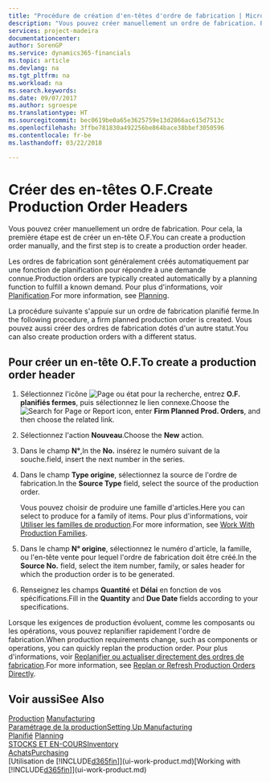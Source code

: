 ```yaml
---
title: "Procédure de création d'en-têtes d'ordre de fabrication | Microsoft Docs"
description: "Vous pouvez créer manuellement un ordre de fabrication. Pour cela, la première étape est de créer un en-tête O.F."
services: project-madeira
documentationcenter: 
author: SorenGP
ms.service: dynamics365-financials
ms.topic: article
ms.devlang: na
ms.tgt_pltfrm: na
ms.workload: na
ms.search.keywords: 
ms.date: 09/07/2017
ms.author: sgroespe
ms.translationtype: HT
ms.sourcegitcommit: bec0619be0a65e3625759e13d2866ac615d7513c
ms.openlocfilehash: 3ffbe781830a492256be864bace38bbef3050596
ms.contentlocale: fr-be
ms.lasthandoff: 03/22/2018

---
```

# <a name="create-production-order-headers"></a><span data-ttu-id="356ec-103">Créer des en-têtes O.F.</span><span class="sxs-lookup"><span data-stu-id="356ec-103">Create Production Order Headers</span></span>
<span data-ttu-id="356ec-104">Vous pouvez créer manuellement un ordre de fabrication. Pour cela, la première étape est de créer un en-tête O.F.</span><span class="sxs-lookup"><span data-stu-id="356ec-104">You can create a production order manually, and the first step is to create a production order header.</span></span>

<span data-ttu-id="356ec-105">Les ordres de fabrication sont généralement créés automatiquement par une fonction de planification pour répondre à une demande connue.</span><span class="sxs-lookup"><span data-stu-id="356ec-105">Production orders are typically created automatically by a planning function to fulfill a known demand.</span></span> <span data-ttu-id="356ec-106">Pour plus d'informations, voir [Planification](production-planning.md).</span><span class="sxs-lookup"><span data-stu-id="356ec-106">For more information, see [Planning](production-planning.md).</span></span>   

<span data-ttu-id="356ec-107">La procédure suivante s'appuie sur un ordre de fabrication planifié ferme.</span><span class="sxs-lookup"><span data-stu-id="356ec-107">In the following procedure, a firm planned production order is created.</span></span> <span data-ttu-id="356ec-108">Vous pouvez aussi créer des ordres de fabrication dotés d'un autre statut.</span><span class="sxs-lookup"><span data-stu-id="356ec-108">You can also create production orders with a different status.</span></span>  

## <a name="to-create-a-production-order-header"></a><span data-ttu-id="356ec-109">Pour créer un en-tête O.F.</span><span class="sxs-lookup"><span data-stu-id="356ec-109">To create a production order header</span></span>  
1.  <span data-ttu-id="356ec-110">Sélectionnez l'icône ![Page ou état pour la recherche](media/ui-search/search_small.png "Page ou état pour la recherche"), entrez **O.F. planifiés fermes**, puis sélectionnez le lien connexe.</span><span class="sxs-lookup"><span data-stu-id="356ec-110">Choose the ![Search for Page or Report](media/ui-search/search_small.png "Search for Page or Report icon") icon, enter **Firm Planned Prod. Orders**, and then choose the related link.</span></span>  
2.  <span data-ttu-id="356ec-111">Sélectionnez l'action **Nouveau**.</span><span class="sxs-lookup"><span data-stu-id="356ec-111">Choose the **New** action.</span></span>  
3.  <span data-ttu-id="356ec-112">Dans le champ **N°**,</span><span class="sxs-lookup"><span data-stu-id="356ec-112">In the **No.**</span></span> <span data-ttu-id="356ec-113">insérez le numéro suivant de la souche.</span><span class="sxs-lookup"><span data-stu-id="356ec-113">field, insert the next number in the series.</span></span>  
4.  <span data-ttu-id="356ec-114">Dans le champ **Type origine**, sélectionnez la source de l'ordre de fabrication.</span><span class="sxs-lookup"><span data-stu-id="356ec-114">In the **Source Type** field, select the source of the production order.</span></span>

    <span data-ttu-id="356ec-115">Vous pouvez choisir de produire une famille d'articles.</span><span class="sxs-lookup"><span data-stu-id="356ec-115">Here you can select to produce for a family of items.</span></span> <span data-ttu-id="356ec-116">Pour plus d'informations, voir [Utiliser les familles de production](production-how-work-family.md).</span><span class="sxs-lookup"><span data-stu-id="356ec-116">For more information, see [Work With Production Families](production-how-work-family.md).</span></span>
5.  <span data-ttu-id="356ec-117">Dans le champ **N° origine**, sélectionnez le numéro d'article, la famille, ou l'en-tête vente pour lequel l'ordre de fabrication doit être créé.</span><span class="sxs-lookup"><span data-stu-id="356ec-117">In the **Source No.** field, select the item number, family, or sales header for which the production order is to be generated.</span></span>  
6.  <span data-ttu-id="356ec-118">Renseignez les champs **Quantité** et **Délai** en fonction de vos spécifications.</span><span class="sxs-lookup"><span data-stu-id="356ec-118">Fill in the **Quantity** and **Due Date** fields according to your specifications.</span></span>  

<span data-ttu-id="356ec-119">Lorsque les exigences de production évoluent, comme les composants ou les opérations, vous pouvez replanifier rapidement l'ordre de fabrication.</span><span class="sxs-lookup"><span data-stu-id="356ec-119">When production requirements change, such as components or operations, you can quickly replan the production order.</span></span> <span data-ttu-id="356ec-120">Pour plus d'informations, voir [Replanifier ou actualiser directement des ordres de fabrication](production-how-to-replan-refresh-production-orders.md).</span><span class="sxs-lookup"><span data-stu-id="356ec-120">For more information, see [Replan or Refresh Production Orders Directly](production-how-to-replan-refresh-production-orders.md).</span></span> 

## <a name="see-also"></a><span data-ttu-id="356ec-121">Voir aussi</span><span class="sxs-lookup"><span data-stu-id="356ec-121">See Also</span></span>  
<span data-ttu-id="356ec-122">[Production](production-manage-manufacturing.md)  </span><span class="sxs-lookup"><span data-stu-id="356ec-122">[Manufacturing](production-manage-manufacturing.md)  </span></span>  
[<span data-ttu-id="356ec-123">Paramétrage de la production</span><span class="sxs-lookup"><span data-stu-id="356ec-123">Setting Up Manufacturing</span></span>](production-configure-production-processes.md)  
<span data-ttu-id="356ec-124">[Planifié](production-planning.md)    </span><span class="sxs-lookup"><span data-stu-id="356ec-124">[Planning](production-planning.md)    </span></span>  
[<span data-ttu-id="356ec-125">STOCKS ET EN-COURS</span><span class="sxs-lookup"><span data-stu-id="356ec-125">Inventory</span></span>](inventory-manage-inventory.md)  
[<span data-ttu-id="356ec-126">Achats</span><span class="sxs-lookup"><span data-stu-id="356ec-126">Purchasing</span></span>](purchasing-manage-purchasing.md)  
<span data-ttu-id="356ec-127">[Utilisation de [!INCLUDE[d365fin](includes/d365fin_md.md)]](ui-work-product.md)</span><span class="sxs-lookup"><span data-stu-id="356ec-127">[Working with [!INCLUDE[d365fin](includes/d365fin_md.md)]](ui-work-product.md)</span></span>

